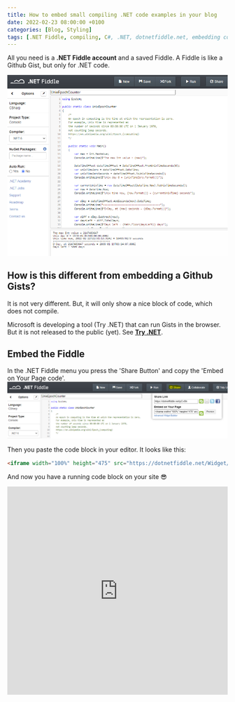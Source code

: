 ```yaml
---
title: How to embed small compiling .NET code examples in your blog
date: 2022-02-23 08:00:00 +0100
categories: [Blog, Styling]
tags: [.NET Fiddle, compiling, C#, .NET, dotnetfiddle.net, embedding code]
---
```


All you need is a **.NET Fiddle account** and a saved Fiddle. A Fiddle is like a Github Gist, but only for .NET code. 

![markdown](/assets/img/blog-images/2022-02-22/Fiddle.png)

## How is this different from embedding a Github Gists?

It is not very different. But, it will only show a nice block of code, which does not compile. 

<script src="https://gist.github.com/anniekvandijk/53bed85ec375805cbf4727285635528a.js"></script>

Microsoft is developing a tool (Try .NET) that can run Gists in the browser. But it is not released to the public (yet). See [**Try .NET**](https://dotnet.microsoft.com/en-us/platform/try-dotnet).

## Embed the Fiddle

In the .NET Fiddle menu you press the 'Share Button' and copy the 'Embed on Your Page code'. 
![markdown](/assets/img/blog-images/2022-02-22/FiddleShare.png)

Then you paste the code block in your editor. It looks like this:  
```HTML
<iframe width="100%" height="475" src="https://dotnetfiddle.net/Widget/pCv8Ik" frameborder="0"></iframe>
```
And now you have a running code block on your site :sunglasses:

<iframe width="100%" height="475" src="https://dotnetfiddle.net/Widget/pCv8Ik" frameborder="0"></iframe>
